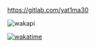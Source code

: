 https://gitlab.com/yat1ma30

![wakapi](https://github-readme-stats.vercel.app/api/wakatime?username=yat1ma30&api_domain=wakapi.dev&bg_color=2D3748&title_color=fff&icon_color=2F855A&text_color=ffffff&custom_title=Wakapi%20Week%20Stats&layout=compact)

<a href="https://wakatime.com/@yat1ma30">![wakatime](https://wakatime.com/badge/user/41d17665-2adb-4600-bc75-53f4851a9edf.svg)</a>
